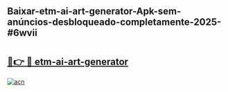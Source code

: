 ## Baixar-etm-ai-art-generator-Apk-sem-anúncios-desbloqueado-completamente-2025-#6wvii

# <h2><a href="https://ainizakaria.my?title=etm-ai-art-generator&ref=22M">🔗👉 🔴 etm-ai-art-generator</a></h2>

[![acn](https://github.com/user-attachments/assets/0f9c940e-d8b0-45ae-aac7-cd30a18b3e1c)](https://ainizakaria.my?title=etm-ai-art-generator&ref=22M)

